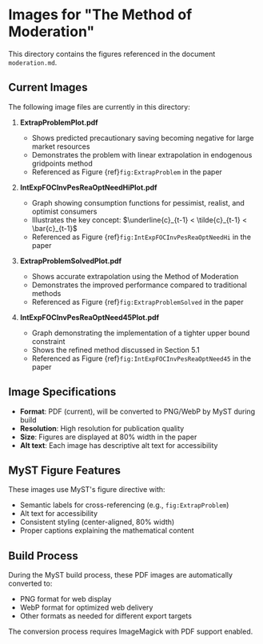 # Images for "The Method of Moderation"

This directory contains the figures referenced in the document `moderation.md`.

## Current Images

The following image files are currently in this directory:

1. **ExtrapProblemPlot.pdf**
   - Shows predicted precautionary saving becoming negative for large market
     resources
   - Demonstrates the problem with linear extrapolation in endogenous gridpoints
     method
   - Referenced as Figure {ref}`fig:ExtrapProblem` in the paper

2. **IntExpFOCInvPesReaOptNeedHiPlot.pdf**
   - Graph showing consumption functions for pessimist, realist, and optimist
     consumers
   - Illustrates the key concept:
     $\underline{c}_{t-1} < \tilde{c}_{t-1} < \bar{c}_{t-1}$
   - Referenced as Figure {ref}`fig:IntExpFOCInvPesReaOptNeedHi` in the paper

3. **ExtrapProblemSolvedPlot.pdf**
   - Shows accurate extrapolation using the Method of Moderation
   - Demonstrates the improved performance compared to traditional methods
   - Referenced as Figure {ref}`fig:ExtrapProblemSolved` in the paper

4. **IntExpFOCInvPesReaOptNeed45Plot.pdf**
   - Graph demonstrating the implementation of a tighter upper bound constraint
   - Shows the refined method discussed in Section 5.1
   - Referenced as Figure {ref}`fig:IntExpFOCInvPesReaOptNeed45` in the paper

## Image Specifications

- **Format**: PDF (current), will be converted to PNG/WebP by MyST during build
- **Resolution**: High resolution for publication quality
- **Size**: Figures are displayed at 80% width in the paper
- **Alt text**: Each image has descriptive alt text for accessibility

## MyST Figure Features

These images use MyST's figure directive with:

- Semantic labels for cross-referencing (e.g., `fig:ExtrapProblem`)
- Alt text for accessibility
- Consistent styling (center-aligned, 80% width)
- Proper captions explaining the mathematical content

## Build Process

During the MyST build process, these PDF images are automatically converted to:

- PNG format for web display
- WebP format for optimized web delivery
- Other formats as needed for different export targets

The conversion process requires ImageMagick with PDF support enabled.

